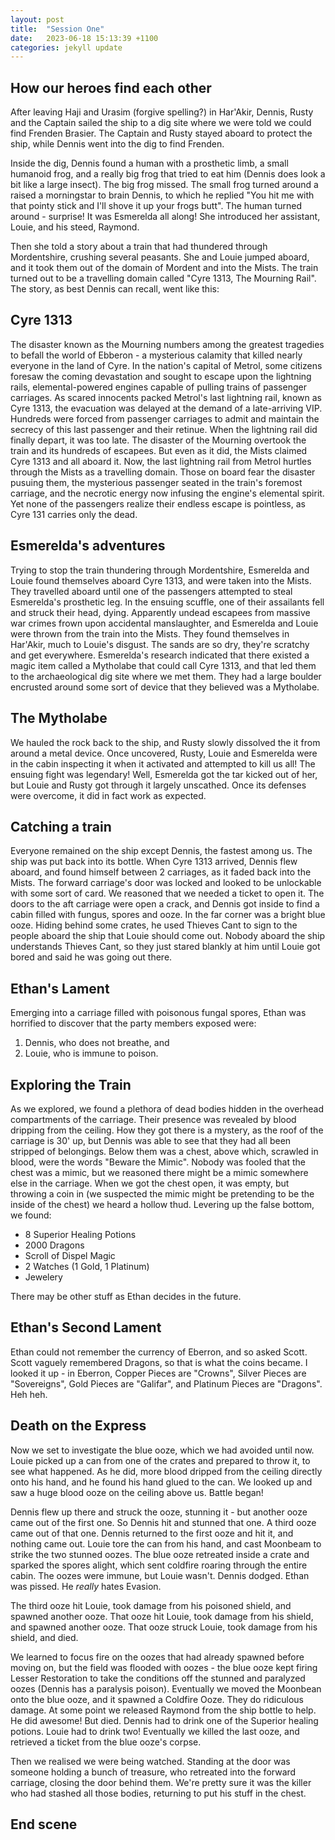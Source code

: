 ```yaml
---
layout: post
title:  "Session One"
date:   2023-06-18 15:13:39 +1100
categories: jekyll update
---
```

## How our heroes find each other

After leaving Haji and Urasim (forgive spelling?) in Har'Akir, Dennis, Rusty and the Captain sailed the ship to a dig site where we were told we could find Frenden Brasier. The Captain and Rusty stayed aboard to protect the ship, while Dennis went into the dig to find Frenden.

Inside the dig, Dennis found a human with a prosthetic limb, a small humanoid frog, and a really big frog that tried to eat him (Dennis does look a bit like a large insect). The big frog missed. The small frog turned around a raised a morningstar to brain Dennis, to which he replied "You hit me with that pointy stick and I'll shove it up your frogs butt". The human turned around - surprise! It was Esmerelda all along! She introduced her assistant, Louie, and his steed, Raymond.

Then she told a story about a train that had thundered through Mordentshire, crushing several peasants. She and Louie jumped aboard, and it took them out of the domain of Mordent and into the Mists. The train turned out to be a travelling domain called "Cyre 1313, The Mourning Rail". The story, as best Dennis can recall, went like this:

## Cyre 1313

The disaster known as the Mourning numbers among the greatest tragedies to befall the world of Ebberon - a
mysterious calamity that killed nearly everyone in the land of Cyre. In the nation's capital of Metrol, some
citizens foresaw the coming devastation and sought to escape upon the lightning rails, elemental-powered
engines capable of pulling trains of passenger carriages. As scared innocents packed Metrol's last lightning
rail, known as Cyre 1313, the evacuation was delayed at the demand of a late-arriving VIP. Hundreds were
forced from passenger carriages to admit and maintain the secrecy of this last passenger and their retinue.
When the lightning rail did finally depart, it was too late. The disaster of the Mourning overtook the train
and its hundreds of escapees. But even as it did, the Mists claimed Cyre 1313 and all aboard it. Now, the
last lightning rail from Metrol hurtles through the Mists as a travelling domain. Those on board fear the
disaster pusuing them, the mysterious passenger seated in the train's foremost carriage, and the necrotic
energy now infusing the engine's elemental spirit. Yet none of the passengers realize their endless escape
is pointless, as Cyre 131 carries only the dead.

## Esmerelda's adventures

Trying to stop the train thundering through Mordentshire, Esmerelda and Louie found themselves aboard Cyre
1313, and were taken into the Mists. They travelled aboard until one of the passengers attempted to steal
Esmerelda's prosthetic leg. In the ensuing scuffle, one of their assailants fell and struck their head,
dying. Apparently undead escapees from massive war crimes frown upon accidental manslaughter, and Esmerelda
and Louie were thrown from the train into the Mists. They found themselves in Har'Akir, much to Louie's
disgust. The sands are so dry, they're scratchy and get everywhere. Esmerelda's research indicated that
there existed a magic item called a Mytholabe that could call Cyre 1313, and that led them to the
archaeological dig site where we met them. They had a large boulder encrusted around some sort of device
that they believed was a Mytholabe.

## The Mytholabe

We hauled the rock back to the ship, and Rusty slowly dissolved the it from around a metal device. Once
uncovered, Rusty, Louie and Esmerelda were in the cabin inspecting it when it activated and attempted to
kill us all! The ensuing fight was legendary! Well, Esmerelda got the tar kicked out of her, but Louie and
Rusty got through it largely unscathed.
Once its defenses were overcome, it did in fact work as expected.

## Catching a train

Everyone remained on the ship except Dennis, the fastest among us. The ship was put back into its bottle.
When Cyre 1313 arrived, Dennis flew aboard, and found himself between 2 carriages, as it faded back into the
Mists. The forward carriage's door was locked and looked to be unlockable with some sort of card. We
reasoned that we needed a ticket to open it. The doors to the aft carriage were open a crack, and Dennis got
inside to find a cabin filled with fungus, spores and ooze. In the far corner was a bright blue ooze. Hiding
behind some crates, he used Thieves Cant to sign to the people aboard the ship that Louie should come out.
Nobody aboard the ship understands Thieves Cant, so they just stared blankly at him until Louie got bored
and said he was going out there.

## Ethan's Lament

Emerging into a carriage filled with poisonous fungal spores, Ethan was horrified to discover that the party
members exposed were:

1. Dennis, who does not breathe, and
2. Louie, who is immune to poison.

## Exploring the Train

As we explored, we found a plethora of dead bodies hidden in the overhead compartments of the carriage. Their
presence was revealed by blood dripping from the ceiling. How they got there is a mystery, as the roof of
the carriage is 30' up, but Dennis was able to see that they had all been stripped of belongings. Below them
was a chest, above which, scrawled in blood, were the words "Beware the Mimic". Nobody was fooled that the
chest was a mimic, but we reasoned there might be a mimic somewhere else in the carriage. When we got the
chest open, it was empty, but throwing a coin in (we suspected the mimic might be pretending to be the
inside of the chest) we heard a hollow thud. Levering up the false bottom, we found:

* 8 Superior Healing Potions
* 2000 Dragons
* Scroll of Dispel Magic
* 2 Watches (1 Gold, 1 Platinum)
* Jewelery

There may be other stuff as Ethan decides in the future.

## Ethan's Second Lament

Ethan could not remember the currency of Eberron, and so asked Scott. Scott vaguely remembered Dragons, so
that is what the coins became. I looked it up - in Eberron, Copper Pieces are "Crowns", Silver Pieces are
"Sovereigns", Gold Pieces are "Galifar", and Platinum Pieces are "Dragons". Heh heh.

## Death on the Express

Now we set to investigate the blue ooze, which we had avoided until now. Louie picked up a can from one of
the crates and prepared to throw it, to see what happened. As he did, more blood dripped from the ceiling
directly onto his hand, and he found his hand glued to the can. We looked up and saw a huge blood ooze on
the ceiling above us. Battle began!

Dennis flew up there and struck the ooze, stunning it - but another ooze came out of the first one. So Dennis
hit and stunned that one. A third ooze came out of that one. Dennis returned to the first ooze and hit it,
and nothing came out. Louie tore the can from his hand, and cast Moonbeam to strike the two stunned oozes.
The blue ooze retreated inside a crate and sparked the spores alight, which sent coldfire roaring through
the entire cabin. The oozes were immune, but Louie wasn't. Dennis dodged. Ethan was pissed. He <i>really</i>
hates Evasion.

The third ooze hit Louie, took damage from his poisoned shield, and spawned another ooze. That ooze hit
Louie, took damage from his shield, and spawned another ooze. That ooze struck Louie, took damage from his
shield, and died.

We learned to focus fire on the oozes that had already spawned before moving on, but the field was flooded
with oozes - the blue ooze kept firing Lesser Restoration to take the conditions off the stunned and
paralyzed oozes (Dennis has a paralysis poison). Eventually we moved the Moonbean onto the blue ooze, and it
spawned a Coldfire Ooze. They do ridiculous damage. At some point we released Raymond from the ship bottle
to help. He did awesome! But died. Dennis had to drink one of the Superior healing potions. Louie had to
drink two! Eventually we killed the last ooze, and retrieved a ticket from the blue ooze's corpse.

Then we realised we were being watched. Standing at the door was someone holding a bunch of treasure, who
retreated into the forward carriage, closing the door behind them. We're pretty sure it was the killer who
had stashed all those bodies, returning to put his stuff in the chest.


## End scene
